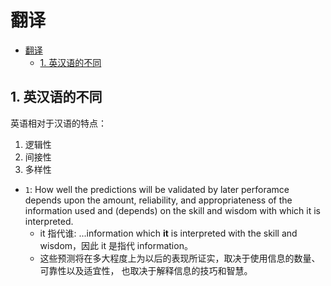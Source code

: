 # 翻译

- [翻译](#翻译)
  - [1. 英汉语的不同](#1-英汉语的不同)

## 1. 英汉语的不同

英语相对于汉语的特点：

1. 逻辑性
2. 间接性
3. 多样性

- `1`: How well the predictions will be validated by later perforamce depends
  upon the amount, reliability, and appropriateness of the information used and
  (depends) on the skill and wisdom with which it is interpreted.
  - it 指代谁: ...information which **it** is interpreted with the skill and
    wisdom，因此 it 是指代 information。
  - 这些预测将在多大程度上为以后的表现所证实，取决于使用信息的数量、可靠性以及适宜性，
    也取决于解释信息的技巧和智慧。
